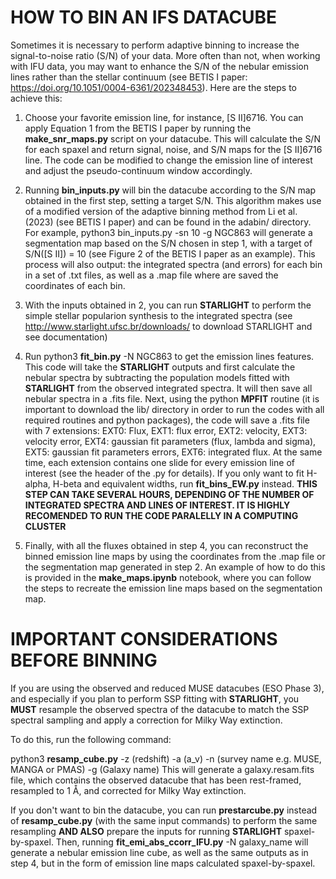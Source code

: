 # HOW TO BIN AN IFS DATACUBE


Sometimes it is necessary to perform adaptive binning to increase the signal-to-noise ratio (S/N) of your data. 
More often than not, when working with IFU data, you may want to enhance the S/N of the nebular emission lines rather than the stellar continuum 
(see BETIS I paper: https://doi.org/10.1051/0004-6361/202348453). Here are the steps to achieve this:

1. Choose your favorite emission line, for instance, [S II]6716. You can apply Equation 1 from the BETIS I paper by running the **make_snr_maps.py** script on your datacube. This will calculate the S/N for each spaxel and return signal, noise, and S/N maps for the [S II]6716 line. The code can be modified to change the emission line of interest and adjust the pseudo-continuum window accordingly.

2. Running **bin_inputs.py** will bin the datacube according to the S/N map obtained in the first step, setting a target S/N. This algorithm makes use of a modified version of the adaptive binning method from Li et al. (2023) (see BETIS I paper) and can be found in the adabin/ directory. For example, python3 bin_inputs.py -sn 10 -g NGC863 will generate a segmentation map based on the S/N chosen in step 1, with a target of S/N([S II]) = 10 (see Figure 2 of the BETIS I paper as an example). This process will also output: the integrated spectra (and errors) for each bin in a set of .txt files, as well as a .map file where are saved the coordinates of each bin.

3. With the inputs obtained in 2, you can run **STARLIGHT** to perform the simple stellar popularion synthesis to the integrated spectra (see http://www.starlight.ufsc.br/downloads/ to download STARLIGHT and see documentation)

4. Run python3 **fit_bin.py** -N NGC863 to get the emission lines features. This code will take the **STARLIGHT** outputs and first calculate the nebular spectra by subtracting the population models fitted with **STARLIGHT** from the observed integrated spectra. It will then save all nebular spectra in a .fits file. Next, using the python **MPFIT** routine (it is important to download the lib/ directory in order to run the codes with all required routines and python packages), the code will save a .fits file with 7 extensions: EXT0: Flux, EXT1: flux error, EXT2: velocity, EXT3: velocity error, EXT4: gaussian fit parameters (flux, lambda and sigma), EXT5: gaussian fit parameters errors, EXT6: integrated flux. At the same time, each extension contains one slide for every emission line of interest (see the header of the .py for details). If you only want to fit H-alpha, H-beta and equivalent  widths, run **fit_bins_EW.py** instead. **THIS STEP CAN TAKE SEVERAL HOURS, DEPENDING OF THE NUMBER OF INTEGRATED SPECTRA AND LINES OF INTEREST. IT IS HIGHLY RECOMENDED TO RUN THE CODE PARALELLY IN A COMPUTING CLUSTER**


5. Finally, with all the fluxes obtained in step 4, you can reconstruct the binned emission line maps by using the coordinates from the .map file or the segmentation map generated in step 2. An example of how to do this is provided in the **make_maps.ipynb** notebook, where you can follow the steps to recreate the emission line maps based on the segmentation map.

# IMPORTANT CONSIDERATIONS BEFORE BINNING

If you are using the observed and reduced MUSE datacubes (ESO Phase 3), and especially if you plan to perform SSP fitting with **STARLIGHT**, you **MUST** resample the observed spectra of the datacube to match the SSP spectral sampling and apply a correction for Milky Way extinction.

To do this, run the following command:

python3 **resamp_cube.py** -z (redshift) -a (a_v) -n (survey name e.g. MUSE, MANGA or PMAS) -g (Galaxy name)
This will generate a galaxy.resam.fits file, which contains the observed datacube that has been rest-framed, resampled to 1 Å, and corrected for Milky Way extinction.

If you don't want to bin the datacube, you can run **prestarcube.py** instead of **resamp_cube.py** (with the same input commands) to perform the same resampling **AND ALSO** prepare the inputs for running **STARLIGHT** spaxel-by-spaxel. Then, running **fit_emi_abs_ccorr_IFU.py** -N galaxy_name will generate a nebular emission line cube, as well as the same outputs as in step 4, but in the form of emission line maps calculated spaxel-by-spaxel.
